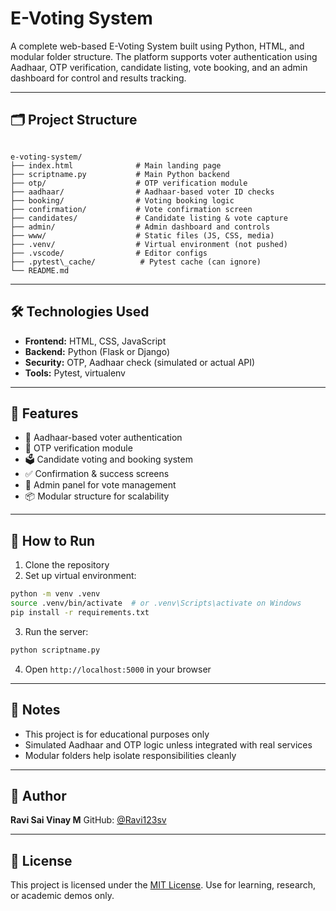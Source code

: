 
# E-Voting System

A complete web-based E-Voting System built using Python, HTML, and modular folder structure. The platform supports voter authentication using Aadhaar, OTP verification, candidate listing, vote booking, and an admin dashboard for control and results tracking.

---

## 🗂️ Project Structure

```

e-voting-system/
├── index.html              # Main landing page
├── scriptname.py           # Main Python backend
├── otp/                    # OTP verification module
├── aadhaar/                # Aadhaar-based voter ID checks
├── booking/                # Voting booking logic
├── confirmation/           # Vote confirmation screen
├── candidates/             # Candidate listing & vote capture
├── admin/                  # Admin dashboard and controls
├── www/                    # Static files (JS, CSS, media)
├── .venv/                  # Virtual environment (not pushed)
├── .vscode/                # Editor configs
├── .pytest\_cache/          # Pytest cache (can ignore)
└── README.md

````

---

## 🛠️ Technologies Used

- **Frontend:** HTML, CSS, JavaScript
- **Backend:** Python (Flask or Django)
- **Security:** OTP, Aadhaar check (simulated or actual API)
- **Tools:** Pytest, virtualenv

---

## 🔐 Features

- 🔐 Aadhaar-based voter authentication
- 📩 OTP verification module
- 🗳️ Candidate voting and booking system
- ✅ Confirmation & success screens
- 👤 Admin panel for vote management
- 📦 Modular structure for scalability

---

## 🚀 How to Run

1. Clone the repository  
2. Set up virtual environment:

```bash
python -m venv .venv
source .venv/bin/activate  # or .venv\Scripts\activate on Windows
pip install -r requirements.txt
````

3. Run the server:

```bash
python scriptname.py
```

4. Open `http://localhost:5000` in your browser

---

## 📘 Notes

* This project is for educational purposes only
* Simulated Aadhaar and OTP logic unless integrated with real services
* Modular folders help isolate responsibilities cleanly

---

## 👤 Author

**Ravi Sai Vinay M**
GitHub: [@Ravi123sv](https://github.com/Ravi123sv)

---

## 📄 License

This project is licensed under the [MIT License](LICENSE).
Use for learning, research, or academic demos only.

```
